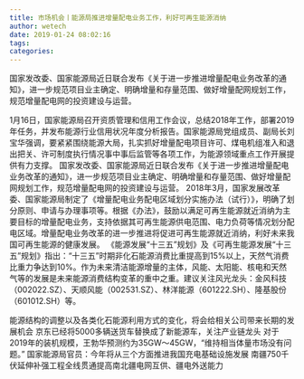 ```yaml
---
title: 市场机会丨能源局推进增量配电业务工作，利好可再生能源消纳
author: wetech
date: 2019-01-24 08:02:16
tags: 
categories: 
---
```

国家发改委、国家能源局近日联合发布《关于进一步推进增量配电业务改革的通知》，进一步规范项目业主确定、明确增量和存量范围、做好增量配网规划工作，规范增量配电网的投资建设与运营。
<!-- more -->
1月16日，国家能源局召开资质管理和信用工作会议，总结2018年工作，部署2019年任务，并发布能源行业信用状况年度分析报告。国家能源局党组成员、副局长刘宝华强调，要紧紧围绕能源大局，扎实抓好增量配电项目许可、煤电机组准入和退出把关、许可制度执行情况事中事后监管等各项工作，为能源领域重点工作开展提供有力支撑。
国家发改委、国家能源局近日联合发布《关于进一步推进增量配电业务改革的通知》，进一步规范项目业主确定、明确增量和存量范围、做好增量配网规划工作，规范增量配电网的投资建设与运营。
2018年3月，国家发展改革委、国家能源局制定了《增量配电业务配电区域划分实施办法（试行）》，明确了划分原则、申请与办理事项等。根据《办法》，鼓励以满足可再生能源就近消纳为主要目标的增量配电业务，支持依据其可再生能源供电范围、电力负荷等情况划分配电区域。增量配电业务改革的进一步推进将促进可再生能源就近消纳，利好未来我国可再生能源的健康发展。
《能源发展“十三五”规划》及《可再生能源发展“十三五”规划》指出：“十三五”时期非化石能源消费比重提高到15%以上，天然气消费比重力争达到10%。作为未来清洁能源增量的主体，风能、太阳能、核电和天然气等的发展是未来能源消费结构变革的重中之重。建议关注风光龙头：金风科技（002022.SZ）、天顺风能（002531.SZ）、林洋能源（601222.SH）、隆基股份（601012.SH）等。
 
 
能源结构的调整以及各类化石能源利用方式的变化，将会给相关公司带来长期的发展机会 
京东已经将5000多辆送货车替换成了新能源车，关注产业链龙头
对于2019年的装机规模，王勃华预测约为35GW～45GW，“维持相当体量市场没有问题。”
国家能源局官员：今年将从三个方面推进我国充电基础设施发展
南疆750千伏延伸补强工程全线贯通提高南北疆电网互供、疆电外送能力
